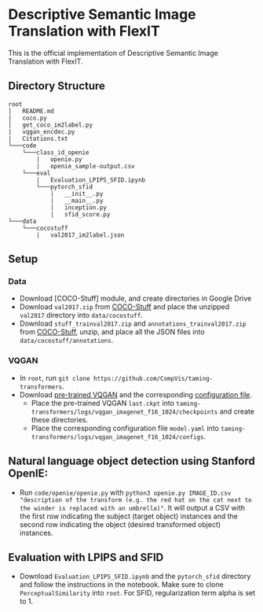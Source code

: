 # Descriptive Semantic Image Translation with FlexIT

This is the official implementation of Descriptive Semantic Image Translation with FlexIT.

## Directory Structure

```
root
│   README.md
|   coco.py
│   get_coco_im2label.py
|   vqgan_encdec.py
|   Citations.txt
└───code
    └───class_id_openie
        |   openie.py
        |   openie_sample-output.csv
    └───eval
        |   Evaluation_LPIPS_SFID.ipynb
        └───pytorch_sfid
            |   __init__.py
            |   __main__.py
            |   inception.py
            |   sfid_score.py
└───data
    └───cocostuff
        |   val2017_im2label.json
```

## Setup

### Data

- Download [COCO-Stuff] module, and create directories in Google Drive
- Download `val2017.zip` from [COCO-Stuff](https://github.com/nightrome/cocostuff) and place the unzipped `val2017` directory into `data/cocostuff`.
- Download `stuff_trainval2017.zip` and `annotations_trainval2017.zip` from [COCO-Stuff](https://github.com/nightrome/cocostuff), unzip, and place all the JSON files into `data/cocostuff/annotations`.

### VQGAN

- In `root`, run `git clone https://github.com/CompVis/taming-transformers`. 
- Download [pre-trained VQGAN](https://heibox.uni-heidelberg.de/f/140747ba53464f49b476/?dl=1) and the corresponding [configuration file](https://heibox.uni-heidelberg.de/f/6ecf2af6c658432c8298/?dl=1).
   - Place the pre-trained VQGAN `last.ckpt` into `taming-transformers/logs/vqgan_imagenet_f16_1024/checkpoints` and create these directories.
   - Place the corresponding configuration file `model.yaml` into `taming-transformers/logs/vqgan_imagenet_f16_1024/configs`.

## Natural language object detection using Stanford OpenIE:
- Run `code/openie/openie.py` with `python3 openie.py IMAGE_ID.csv "description of the transform (e.g. the red hat on the cat next to the winder is replaced with an umbrella)"`. It will output a CSV with the first row indicating the subject (target object) instances and the second row indicating the object (desired transformed object) instances.

## Evaluation with LPIPS and SFID
- Download `Evaluation_LPIPS_SFID.ipynb` and the `pytorch_sfid` directory and follow the instructions in the notebook. Make sure to clone `PerceptualSimilarity` into `root`.  For SFID, regularization term alpha is set to 1.
